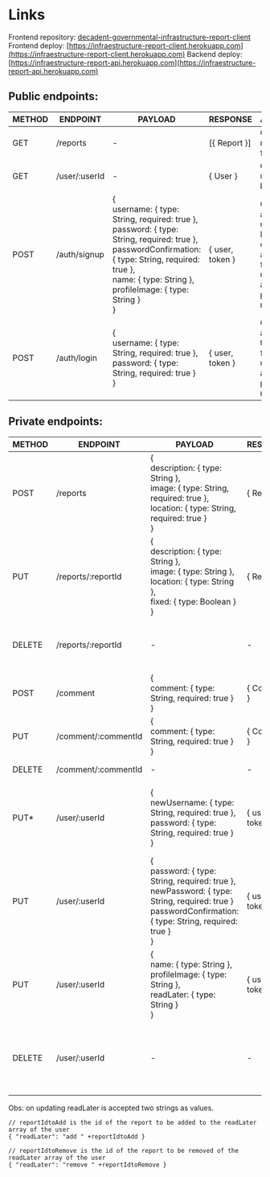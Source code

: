 # Links
Frontend repository: [decadent-governmental-infrastructure-report-client](https://github.com/VINIRR99/decadent-governmental-infrastructure-report-client)
Frontend deploy: [https://infraestructure-report-client.herokuapp.com](https://infraestructure-report-client.herokuapp.com)
Backend deploy: [https://infraestructure-report-api.herokuapp.com](https://infraestructure-report-api.herokuapp.com)

## Public endpoints:

| METHOD | ENDPOINT      | PAYLOAD                                                                                                                                                                                                                      | RESPONSE        | ACTION                                                                                         |
| ------ | ------------- | ---------------------------------------------------------------------------------------------------------------------------------------------------------------------------------------------------------------------------- | --------------- | ---------------------------------------------------------------------------------------------- |
| GET    | /reports      | \-                                                                                                                                                                                                                           | \[{ Report }\]  | Get all reports<br>from DB                                                                     |
| GET    | /user/:userId | \-                                                                                                                                                                                                                           | { User }        | Get one user<br>by id                                                                          |
| POST   | /auth/signup  | {<br>username: { type: String, required: true },<br>password: { type: String, required: true },<br>passwordConfirmation: { type: String, required: true },<br>name: { type: String },<br>profileImage: { type: String }<br>} | { user, token } | Creates an<br>user in DB and<br>creates a token<br>for the user to<br>access private<br>routes |
| POST   | /auth/login   | {<br>username: { type: String, required: true },<br>password: { type: String, required: true }<br>}                                                                                                                          | { user, token } | Creates a<br>token for the<br>user to acces<br>private routes                                  |                               |

## Private endpoints:

| METHOD | ENDPOINT            | PAYLOAD                                                                                                                                                          | RESPONSE        | ACTION                                                                      |
| ------ | ------------------- | ---------------------------------------------------------------------------------------------------------------------------------------------------------------- | --------------- | --------------------------------------------------------------------------- |
| POST   | /reports            | {<br>description: { type: String },<br>image: { type: String, required: true },<br>location: { type: String, required: true }<br>}                               | { Report }      | Creates a new<br>report linked to<br>the user                               |
| PUT    | /reports/:reportId  | {<br>description: { type: String },<br>image: { type: String },<br>location: { type: String },<br>fixed: { type: Boolean }<br>}                                  | { Report }      | Updates the<br>description,<br>image, location<br>or fixed of the<br>report |
| DELETE | /reports/:reportId  | \-                                                                                                                                                               | \-              | Deletes a report<br>and all<br>comments<br>linked to it                     |
| POST   | /comment            | {<br>comment: { type: String, required: true }<br>}                                                                                                              | { Comment }     | Posts a new<br>comment about<br>a report                                    |
| PUT    | /comment/:commentId | {<br>comment: { type: String, required: true }<br>}                                                                                                              | { Comment }     | Updates a<br>comment                                                        |
| DELETE | /comment/:commentId | \-                                                                                                                                                               | \-              | Deletes a<br>comment                                                        |
| PUT\*  | /user/:userId       | {<br>newUsername: { type: String, required: true },<br>password: { type: String, required: true }<br>}                                                           | { user, token } | Updates the<br>username of the<br>user using the<br>password to<br>check    |
| PUT    | /user/:userId       | {<br>password: { type: String, required: true },<br>newPassword: { type: String, required: true }<br>passwordConfirmation: { type: String, required: true }<br>} | { user, token } | Updates the<br>password of the<br>user                                      |
| PUT    | /user/:userId       | {<br>name: { type: String },<br>profileImage: { type: String },<br>readLater: { type: String }<br>}                                                              | { user, token } | Updated the<br>name,<br>profileImage or<br>the readLater of<br>the user     |
| DELETE | /user/:userId       | \-                                                                                                                                                               | \-              | Deletes a user<br>and all reports<br>and comments<br>linked to it           |

Obs: on updating readLater is accepted two strings as values.
```
// reportIdtoAdd is the id of the report to be added to the readLater array of the user
{ "readLater": "add " +reportIdtoAdd }

// reportIdtoRemove is the id of the report to be removed of the readLater array of the user
{ "readLater": "remove " +reportIdtoRemove }
```
